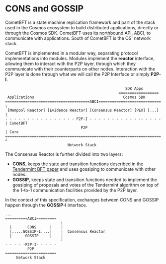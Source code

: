 # CONS and GOSSIP

CometBFT is a state machine replication framework and part of the stack used in the Cosmos ecosystem to build distributed applications, directly or through the Cosmos SDK.
CometBFT uses its northbound API, ABCI, to communicate with applications.
South of CometBFT is the OS' network stack.

CometBFT is implemented in a modular way, separating protocol implementations into modules.
Modules implement the **reactor** interface, allowing them to interact with the P2P layer, through which they communicate with their counterparts on other nodes.
Interaction with the P2P layer is done through what we will call the P2P Interface or simply **P2P-I**.

```
                                                      SDK Apps
                                                   ==================
 Applications                                        Cosmos SDK
======================================ABCI============================ ┐
 [Mempool Reactor] [Evidence Reactor] [Consensus Reactor] [PEX] [...]  |
- - - - - - - - - - - - - - - - P2P-I - - - - - - - - - - - -- - - - - | CometBFT
                                  P2P                                  | Core
====================================================================== ┘
                            Network Stack
```

The Consensus Reactor is further divided into two layers:

- **CONS**, keeps the state and transition functions described in the [Tendermint BFT paper](https://arxiv.org/abs/1807.04938) and uses gossiping to communicate with other nodes.
- **GOSSIP**, keeps state and transition functions needed to implement the gossiping of proposals and votes of the Tendermint algorithm on top of the 1-to-1 communication facilities provided by the P2P layer.

In the context of this specification, exchanges between CONS and GOSSIP happen through the **GOSSIP-I** interface.

```
...
==========ABCI=========
                         ┐
  |       CONS      |    |
  |.....GOSSIP-I....|    |  Consensus Reactor
  |      GOSSIP     |    |
                         ┘
- - - - -P2P-I- - - - -
          P2P
=======================
     Network Stack
```
